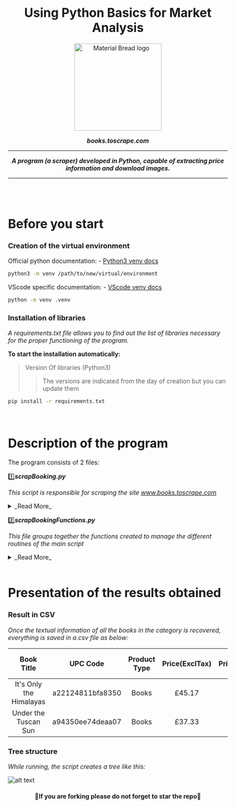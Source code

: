 <div align="center">

# Using Python Basics for Market Analysis
</div>

<p align="center">
  <img width="200" src="https://user.oc-static.com/upload/2020/09/22/1600779540759_Online%20bookstore-01.png" alt="Material Bread logo">
</p>

<div align="center">

___books.toscrape.com___

</div>

---

<div align="center">

___A program (a scraper) developed in Python, capable of extracting price information and download images.___
</div>

---
<br/>
<br/>

# Before you start

### Creation of the virtual environment
Official python documentation:
    - [Python3 venv docs](https://docs.python.org/fr/3/library/venv.html "Documentation for creating and using a virtual environment to work free from version conflicts.")
```bash
python3 -m venv /path/to/new/virtual/environment
```

VScode specific documentation:
    - [VScode venv docs](https://code.visualstudio.com/docs/python/environments "Documentation for creating and using a virtual environment to work free from version conflicts.")
```bash
python -m venv .venv
```

### Installation of libraries
_A requirements.txt file allows you to find out the list of libraries necessary for the proper functioning of the program._

__To start the installation automatically:__
>Version Of libraries (Python3)
>>The versions are indicated from the day of creation but you can update them
```bash
pip install -r requirements.txt
```

<br/>

# Description of the program
The program consists of 2 files:

:one:___scrapBooking.py___

_This script is responsible for scraping the site www.books.toscrape.com_
<details>
  <summary>_Read More_</summary>
  <p>

__CONCEPTION:__

:point_right:__Step 1:__ 

Extraction of URLS from each category and listing.

:point_right:__Step 2:__ 

Peel this list to scrape all book links
        and generate tuples listing (category name, [link list])

:point_right:__Step 3:__ 

Query each book link to:
* Extraction of textual information
* Download the image of the book

:point_right:__Step 3bis:__ 

Creation of self-named parent files according to the name of the category:
* Creation of 'CSV' and 'IMAGES' child folders
* Saving text data to a CSV file in the CSV folder
* Saving images renamed with the title of the book in the IMAGES folder


__GENERATION OF FOLDERS AND FILES:__

* ___Parent folder___ with the category name
    - ___Child folder___ named CSV
        - File.csv with the name of the category
    - ___Child folder___ named IMAGES
        - Saving images in JPG format and renamed with the title of the book
</p>
</details>


:two:___scrapBookingFunctions.py___

_This file groups together the functions created to manage the different routines of the main script_
<details>
  <summary>_Read More_</summary>
  <p>

:arrow_right:__scrap_links_of_categories__

Function used to retrieve the links of the categories.

:arrow_right:__scrap_links_of_books__

Function used to retrieve the links of the books.

:arrow_right:__scrap_book_informations__

This function retrieves the following information:
- Book name
- UPC code
- Type of product
- Price (with and without tax, and tax only)
- The availability
- the number of comments
- the star rating
- the url of the image
And download the images.

:arrow_right:__scrap_and_save_book_image__

Function used to download the image of each book.

:arrow_right:__create_folder__

Function used only to manage
a possible error during file access, 
the path settings are deliberately 
processed in the same place as the calls 
for the sake of readability
</p>
</details>

<br/>

# Presentation of the results obtained

### Result in CSV

_Once the textual information of all the books in the category is recovered, everything is saved in a.csv file as below:_

| Book  Title | UPC Code | Product Type | Price(ExclTax) | Price(InclTax) | Taxes | Availability | Number of reviews | nb of stars | Image Url |
| :---: | :---: | :---: | :---: | :---: | :---: | :---: | :---: | :---: | :---: |
| It's  Only  the  Himalayas  | a22124811bfa8350 | Books | £45.17 | £45.17 | £0.00 | In  stock  (19  available)  | 17 | Two | http://books.toscrape.com/media/.../.../foo.jpg |
| Under  the  Tuscan  Sun | a94350ee74deaa07 | Books | £37.33 | £37.33 | £0.00 | In  stock  (7  available) | 5 | Four | http://books.toscrape.com/media/.../.../foo.jpg |

### Tree structure

_While running, the script creates a tree like this:_

![alt text](https://github.com/py-Thony/Use-Python-for-Scraping-Market-Analysis/blob/master/Livrables/tree.JPG?raw=true)


<div align="center">



#### :snake:If you are forking please do not forget to star the repo:snake:

</br>
